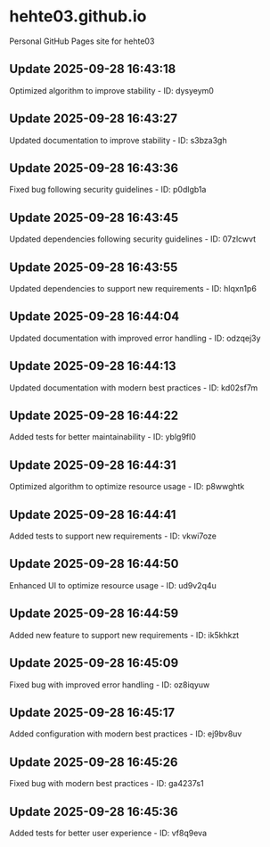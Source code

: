 # hehte03.github.io
Personal GitHub Pages site for hehte03

## Update 2025-09-28 16:43:18
Optimized algorithm to improve stability - ID: dysyeym0


## Update 2025-09-28 16:43:27
Updated documentation to improve stability - ID: s3bza3gh


## Update 2025-09-28 16:43:36
Fixed bug following security guidelines - ID: p0dlgb1a


## Update 2025-09-28 16:43:45
Updated dependencies following security guidelines - ID: 07zlcwvt


## Update 2025-09-28 16:43:55
Updated dependencies to support new requirements - ID: hlqxn1p6


## Update 2025-09-28 16:44:04
Updated documentation with improved error handling - ID: odzqej3y


## Update 2025-09-28 16:44:13
Updated documentation with modern best practices - ID: kd02sf7m


## Update 2025-09-28 16:44:22
Added tests for better maintainability - ID: yblg9fl0


## Update 2025-09-28 16:44:31
Optimized algorithm to optimize resource usage - ID: p8wwghtk


## Update 2025-09-28 16:44:41
Added tests to support new requirements - ID: vkwi7oze


## Update 2025-09-28 16:44:50
Enhanced UI to optimize resource usage - ID: ud9v2q4u


## Update 2025-09-28 16:44:59
Added new feature to support new requirements - ID: ik5khkzt


## Update 2025-09-28 16:45:09
Fixed bug with improved error handling - ID: oz8iqyuw


## Update 2025-09-28 16:45:17
Added configuration with modern best practices - ID: ej9bv8uv


## Update 2025-09-28 16:45:26
Fixed bug with modern best practices - ID: ga4237s1


## Update 2025-09-28 16:45:36
Added tests for better user experience - ID: vf8q9eva

